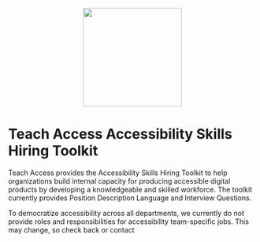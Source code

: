 <p align="center"><img src="https://github.com/teachaccess/accessibility-skills-hiring-toolkit/blob/gh-pages/images/teach_access_logo.svg" alt="" width=200></p>
<h1>Teach Access Accessibility Skills Hiring Toolkit</h1>
<p>Teach Access provides the Accessibility Skills Hiring Toolkit to help organizations build internal capacity for producing accessible digital products by developing a knowledgeable and skilled workforce. The toolkit currently provides Position Description Language and Interview Questions.</p>
<p>To democratize accessibility across all departments, we currently do not provide roles and responsibilities for accessibility team-specific jobs. This may change, so check back or contact <a href="mailto:mindy@teachaccess.org>mindy@teachaccess.org</a></p>
